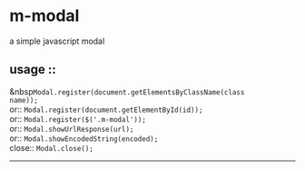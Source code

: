 # m-modal
a simple javascript modal

usage ::
-------------------------------------------------------------------------------------

&nbsp<code>Modal.register(document.getElementsByClassName(class name));</code><br/>
or::
<code>Modal.register(document.getElementById(id));</code><br/>
or::
<code>Modal.register($('.m-modal'));</code><br/>
or::
<code>Modal.showUrlResponse(url);</code><br/>
or::
<code>Modal.showEncodedString(encoded);</code><br/>
close::
<code>Modal.close();</code>

-------------------------------------------------------------------------------------
